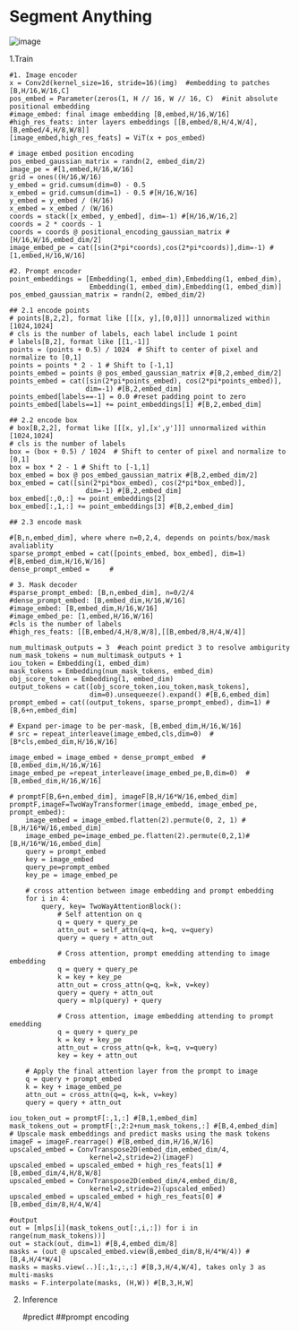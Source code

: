 # Segment Anything

![image](https://github.com/user-attachments/assets/c8924a90-157f-459c-873f-570a99a1ec32)

1.Train

    #1. Image encoder
    x = Conv2d(kernel_size=16, stride=16)(img)  #embedding to patches [B,H/16,W/16,C]
    pos_embed = Parameter(zeros(1, H // 16, W // 16, C)  #init absolute positional embedding
    #image_embed: final image embedding [B,embed,H/16,W/16]
    #high_res_feats: inter layers embeddings [[B,embed/8,H/4,W/4],[B,embed/4,H/8,W/8]]
    [image_embed,high_res_feats] = ViT(x + pos_embed)  

    # image embed position encoding
    pos_embed_gaussian_matrix = randn(2, embed_dim/2)
    image_pe = #[1,embed,H/16,W/16]
    grid = ones((H/16,W/16)
    y_embed = grid.cumsum(dim=0) - 0.5
    x_embed = grid.cumsum(dim=1) - 0.5 #[H/16,W/16]
    y_embed = y_embed / (H/16)
    x_embed = x_embed / (W/16)
    coords = stack([x_embed, y_embed], dim=-1) #[H/16,W/16,2]  
    coords = 2 * coords - 1
    coords = coords @ positional_encoding_gaussian_matrix #[H/16,W/16,embed_dim/2]  
    image_embed_pe = cat([sin(2*pi*coords),cos(2*pi*coords)],dim=-1) #[1,embed,H/16,W/16]

    #2. Prompt encoder
    point_embeddings = [Embedding(1, embed_dim),Embedding(1, embed_dim),
                        Embedding(1, embed_dim),Embedding(1, embed_dim)]
    pos_embed_gaussian_matrix = randn(2, embed_dim/2)

    ## 2.1 encode points 
    # points[B,2,2], format like [[[x, y],[0,0]]] unnormalized within [1024,1024]
    # cls is the number of labels, each label include 1 point
    # labels[B,2], format like [[1,-1]]
    points = (points + 0.5) / 1024  # Shift to center of pixel and normalize to [0,1]
    points = points * 2 - 1 # Shift to [-1,1]
    points_embed = points @ pos_embed_gaussian_matrix #[B,2,embed_dim/2]
    points_embed = cat([sin(2*pi*points_embed), cos(2*pi*points_embed)],
                       dim=-1) #[B,2,embed_dim]
    points_embed[labels==-1] = 0.0 #reset padding point to zero
    points_embed[labels==1] += point_embeddings[1] #[B,2,embed_dim]
    
    ## 2.2 encode box
    # box[B,2,2], format like [[[x, y],[x',y']]] unnormalized within [1024,1024]
    # cls is the number of labels
    box = (box + 0.5) / 1024  # Shift to center of pixel and normalize to [0,1]
    box = box * 2 - 1 # Shift to [-1,1]
    box_embed = box @ pos_embed_gaussian_matrix #[B,2,embed_dim/2]
    box_embed = cat([sin(2*pi*box_embed), cos(2*pi*box_embed)],
                       dim=-1) #[B,2,embed_dim]
    box_embed[:,0,:] += point_embeddings[2]
    box_embed[:,1,:] += point_embeddings[3] #[B,2,embed_dim]

    ## 2.3 encode mask

    #[B,n,embed_dim], where where n=0,2,4, depends on points/box/mask avaliablity
    sparse_prompt_embed = cat([points_embed, box_embed], dim=1) 
    #[B,embed_dim,H/16,W/16]
    dense_prompt_embed =     #

    # 3. Mask decoder
    #sparse_prompt_embed: [B,n,embed_dim], n=0/2/4
    #dense_prompt_embed: [B,embed_dim,H/16,W/16]
    #image_embed: [B,embed_dim,H/16,W/16]
    #image_embed_pe: [1,embed,H/16,W/16]
    #cls is the number of labels
    #high_res_feats: [[B,embed/4,H/8,W/8],[[B,embed/8,H/4,W/4]]
    
    num_multimask_outputs = 3  #each point predict 3 to resolve ambigurity
    num_mask_tokens = num_multimask_outputs + 1
    iou_token = Embedding(1, embed_dim)
    mask_tokens = Embedding(num_mask_tokens, embed_dim)
    obj_score_token = Embedding(1, embed_dim)
    output_tokens = cat([obj_score_token,iou_token,mask_tokens], 
                        dim=0).unsequeeze().expand() #[B,6,embed_dim]         
    prompt_embed = cat((output_tokens, sparse_prompt_embed), dim=1) #[B,6+n,embed_dim]  
    
    # Expand per-image to be per-mask, [B,embed_dim,H/16,W/16]
    # src = repeat_interleave(image_embed,cls,dim=0)  #[B*cls,embed_dim,H/16,W/16]
    
    image_embed = image_embed + dense_prompt_embed  #[B,embed_dim,H/16,W/16]
    image_embed_pe =repeat_interleave(image_embed_pe,B,dim=0)  #[B,embed_dim,H/16,W/16]

    # promptF[B,6+n,embed_dim], imageF[B,H/16*W/16,embed_dim]
    promptF,imageF=TwoWayTransformer(image_embedd, image_embed_pe, prompt_embed):
        image_embed = image_embed.flatten(2).permute(0, 2, 1) #[B,H/16*W/16,embed_dim]
        image_embed_pe=image_embed_pe.flatten(2).permute(0,2,1)#[B,H/16*W/16,embed_dim]
        query = prompt_embed
        key = image_embed
        query_pe=prompt_embed
        key_pe = image_embed_pe

        # cross attention between image embedding and prompt embedding
        for i in 4: 
            query, key= TwoWayAttentionBlock():
                # Self attention on q
                q = query + query_pe
                attn_out = self_attn(q=q, k=q, v=query)
                query = query + attn_out
    
                # Cross attention, prompt emedding attending to image embedding
                q = query + query_pe
                k = key + key_pe
                attn_out = cross_attn(q=q, k=k, v=key)
                query = query + attn_out
                query = mlp(query) + query
    
                # Cross attention, image embedding attending to prompt emedding
                q = query + query_pe
                k = key + key_pe
                attn_out = cross_attn(q=k, k=q, v=query)
                key = key + attn_out

        # Apply the final attention layer from the prompt to image
        q = query + prompt_embed
        k = key + image_embed_pe
        attn_out = cross_attn(q=q, k=k, v=key)
        query = query + attn_out

    iou_token_out = promptF[:,1,:] #[B,1,embed_dim]
    mask_tokens_out = promptF[:,2:2+num_mask_tokens,:] #[B,4,embed_dim]
    # Upscale mask embeddings and predict masks using the mask tokens
    imageF = imageF.rearrage() #[B,embed_dim,H/16,W/16]
    upscaled_embed = ConvTranspose2D(embed_dim,embed_dim/4,
                        kernel=2,stride=2)(imageF) 
    upscaled_embed = upscaled_embed + high_res_feats[1] #[B,embed_dim/4,H/8,W/8]
    upscaled_embed = ConvTranspose2D(embed_dim/4,embed_dim/8,
                        kernel=2,stride=2)(upscaled_embed) 
    upscaled_embed = upscaled_embed + high_res_feats[0] #[B,embed_dim/8,H/4,W/4]

    #output
    out = [mlps[i](mask_tokens_out[:,i,:]) for i in range(num_mask_tokens))]
    out = stack(out, dim=1) #[B,4,embed_dim/8]
    masks = (out @ upscaled_embed.view(B,embed_dim/8,H/4*W/4)) #[B,4,H/4*W/4]
    masks = masks.view(..)[:,1:,:,:] #[B,3,H/4,W/4], takes only 3 as multi-masks
    masks = F.interpolate(masks, (H,W)) #[B,3,H,W]

2. Inference

    #predict
    ##prompt encoding
   
    
    

